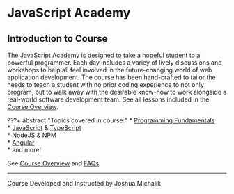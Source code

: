 # JavaScript Academy
## Introduction to Course
The JavaScript Academy is designed to take a hopeful student to a powerful programmer. Each day includes a variey of lively discussions and workshops to help all feel involved in the future-changing world of web application development. The course has been hand-crafted to tailor the needs to teach a student with no prior coding experience to not only program, but to walk away with the desirable know-how to work alongside a real-world software development team. See all lessons included in the [Course Overview](1-Overview/overview).

???+ abstract "Topics covered in course:"
    * [Programming Fundamentals](2-Course/wk1/1-Monday)   
    * [JavaScript](2-Course/wk3/1-Monday) & [TypeScript](2-Course/wk4/1-Monday)   
    * [NodeJS](2-Course/wk3/3-Wednesday) & [NPM](2-Course/wk3/4-Thursday)   
    * [Angular](2-Course/wk3/4-Thursday)   
    * and more!

See [Course Overview](1-Overview/overview) and [FAQs](3-Appendix/FAQ)

----

Course Developed and Instructed by Joshua Michalik